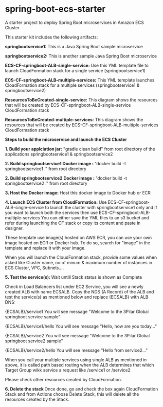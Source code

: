 # spring-boot-ecs-starter
A starter project to deploy Spring Boot microservices in Amazon ECS Cluster

This starter kit includes the following artifacts:

<b>springbootservice1:</b> This is a Java Spring Boot sample microservice

<b>springbootservice2:</b> This is another sample Java Spring Boot microservice

<b>ECS-CF-springboot-ALB-single-service:</b> Use this YML template file to launch CloadFormation stack for a single service (springbootservice1)

<b>ECS-CF-springboot-ALB-multiple-services:</b> This YML template launches CloadFormation stack for a multiple services (springbootservice1 & springbootservice2)

<b>ResourcesToBeCreated-single-service:</b> This diagram shows the resources that will be created by ECS-CF-springboot-ALB-single-service CloudFormation stack

<b>ResourcesToBeCreated-multiple-services:</b> This diagram shows the resources that will be created by ECS-CF-springboot-ALB-multiple-services CloudFormation stack

<b>Steps to build the microservice and launch the ECS Cluster</b>

<b>1. Build your applciation jar:</b> "gradle clean build" from root directory of the applications springbootservice1 & springbootservice2

<b>2. Build springbootservice1 Docker image : </b> "docker build -t springbootservice1 ." from root directory 

<b>2. Build springbootservice2 Docker image : </b> "docker build -t springbootservice2 ." from root directory

<b>3. Host the Docker image:</b> Host this docker image to Docker hub or ECR

<b>4. Launch ECS Cluster from CloudFormation: </b> Use ECS-CF-springboot-ALB-single-service to launch the cluster with springbootservice1 only and if you want to launch both the services then use ECS-CF-springboot-ALB-multiple-services
You can either save the YML files to an s3 bucket and refer during launching the CF stack or copy its content and paste in designer.

These template use image(s) hosted on AWS ECR, you can use your own image hosted on ECR or Docker hub. To do so, search for "image" in the template and replace it with your image.

When you will launch the CloudFormation stack, provide some values when asked like Cluster name, no of minum & maximum number of instances in ECS Cluster, VPC, Subnets.... 

<b>5. Test the service(s): </b> Wait untill Stack status is shown as Complete

Check in Load Balancers list under EC2 Service, you will see a newly created ALB with name ECSALB.
Copy the NDS (A Record) of the ALB and test the service(s) as mentioned below and replace {ECSALB} with ALB DNS:

{ECSALB}/service1
You will see message "Welcome to the 3Pilar Global springboot service sample"

{ECSALB}/service1/hello
You will see message "Hello, how are you today..."

{ECSALB}/service2
You will see message "Welcome to the 3Pilar Global springboot service2 sample"

{ECSALB}/service2/hello
You will see message "Hello from service2..."

When you call your multiple services using single ALB as mentioned in above, it is called path based routing when the ALB determines that which Target Group wikk service a request like /service1 or /service2

Please check other resources created by CloudFormation.

<b>6. Delete the stack </b> Once done, go and check the box again CloudFormation Stack and from Actions choose Delete Stack, this will delete all the resources created by the Stack.